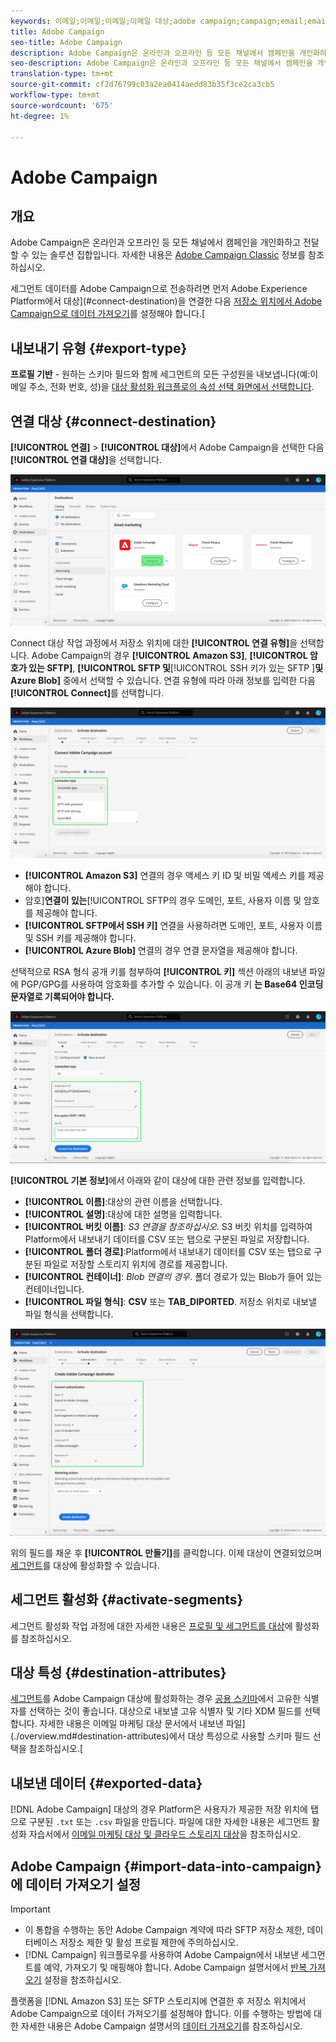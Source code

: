 ```yaml
---
keywords: 이메일;이메일;이메일;이메일 대상;adobe campaign;campaign;email;email;e-mail;email destinations;adobe campaign;campaign
title: Adobe Campaign
seo-title: Adobe Campaign
description: Adobe Campaign은 온라인과 오프라인 등 모든 채널에서 캠페인을 개인화하고 전달할 수 있는 솔루션 집합입니다.
seo-description: Adobe Campaign은 온라인과 오프라인 등 모든 채널에서 캠페인을 개인화하고 전달할 수 있는 솔루션 집합입니다.
translation-type: tm+mt
source-git-commit: cf2d76799c03a2ea0414aedd83b35f3ce2ca3cb5
workflow-type: tm+mt
source-wordcount: '675'
ht-degree: 1%

---
```



# Adobe Campaign

## 개요

Adobe Campaign은 온라인과 오프라인 등 모든 채널에서 캠페인을 개인화하고 전달할 수 있는 솔루션 집합입니다. 자세한 내용은 [Adobe Campaign Classic](https://experienceleague.adobe.com/docs/campaign-classic/using/getting-started/starting-with-adobe-campaign/about-adobe-campaign-classic.html) 정보를 참조하십시오.

세그먼트 데이터를 Adobe Campaign으로 전송하려면 먼저 Adobe Experience Platform에서 대상](#connect-destination)을 연결한 다음 [저장소 위치에서 Adobe Campaign으로 데이터 가져오기](#import-data-into-campaign)를 설정해야 합니다.[

## 내보내기 유형 {#export-type}

**프로필 기반**  - 원하는 스키마 필드와 함께 세그먼트의 모든 구성원을 내보냅니다(예:이메일 주소, 전화 번호, 성)을  [대상 활성화 워크플로의 속성 선택 화면에서 선택합니다](../../ui/activate-destinations.md#select-attributes).

## 연결 대상 {#connect-destination}

**[!UICONTROL 연결]** > **[!UICONTROL 대상]**&#x200B;에서 Adobe Campaign을 선택한 다음 **[!UICONTROL 연결 대상]**&#x200B;을 선택합니다.

![adobe campaign에 연결](../../assets/catalog/email-marketing/adobe-campaign/catalog.png)

Connect 대상 작업 과정에서 저장소 위치에 대한 **[!UICONTROL 연결 유형]**&#x200B;을 선택합니다. Adobe Campaign의 경우 **[!UICONTROL Amazon S3]**, **[!UICONTROL 암호가 있는 SFTP]**, **[!UICONTROL SFTP 및**[!UICONTROL  SSH 키가 있는 SFTP ]**및 Azure Blob]** 중에서 선택할 수 있습니다. 연결 유형에 따라 아래 정보를 입력한 다음 **[!UICONTROL Connect]**&#x200B;를 선택합니다.

![캠페인 설정 마법사](../../assets/catalog/email-marketing/adobe-campaign/connection-type.png)

- **[!UICONTROL Amazon S3]** 연결의 경우 액세스 키 ID 및 비밀 액세스 키를 제공해야 합니다.
- 암호&#x200B;]**연결이 있는**[!UICONTROL  SFTP의 경우 도메인, 포트, 사용자 이름 및 암호를 제공해야 합니다.
- **[!UICONTROL SFTP에서 SSH 키]** 연결을 사용하려면 도메인, 포트, 사용자 이름 및 SSH 키를 제공해야 합니다.
- **[!UICONTROL Azure Blob]** 연결의 경우 연결 문자열을 제공해야 합니다.

선택적으로 RSA 형식 공개 키를 첨부하여 **[!UICONTROL 키]** 섹션 아래의 내보낸 파일에 PGP/GPG를 사용하여 암호화를 추가할 수 있습니다. 이 공개 키 **는 Base64 인코딩 문자열로 기록되어야 합니다.**

![캠페인 정보 입력](../../assets/catalog/email-marketing/adobe-campaign/account-info.png)

**[!UICONTROL 기본 정보]**&#x200B;에서 아래와 같이 대상에 대한 관련 정보를 입력합니다.
- **[!UICONTROL 이름]**:대상의 관련 이름을 선택합니다.
- **[!UICONTROL 설명]**:대상에 대한 설명을 입력합니다.
- **[!UICONTROL 버킷 이름]**: *S3 연결을 참조하십시오*. S3 버킷 위치를 입력하여 Platform에서 내보내기 데이터를 CSV 또는 탭으로 구분된 파일로 저장합니다.
- **[!UICONTROL 폴더 경로]**:Platform에서 내보내기 데이터를 CSV 또는 탭으로 구분된 파일로 저장할 스토리지 위치에 경로를 제공합니다.
- **[!UICONTROL 컨테이너]**: *Blob 연결의 경우*. 폴더 경로가 있는 Blob가 들어 있는 컨테이너입니다.
- **[!UICONTROL 파일 형식]**: **CSV** 또는  **TAB_DIPORTED**. 저장소 위치로 내보낼 파일 형식을 선택합니다.

![캠페인 기본 정보](../../assets/catalog/email-marketing/adobe-campaign/basic-information.png)

위의 필드를 채운 후 **[!UICONTROL 만들기]**&#x200B;를 클릭합니다. 이제 대상이 연결되었으며 [세그먼트](../../ui/activate-destinations.md)를 대상에 활성화할 수 있습니다.

## 세그먼트 활성화 {#activate-segments}

세그먼트 활성화 작업 과정에 대한 자세한 내용은 [프로필 및 세그먼트를 대상](../../ui/activate-destinations.md)에 활성화를 참조하십시오.

## 대상 특성 {#destination-attributes}

[세그먼트](../../ui/activate-destinations.md)를 Adobe Campaign 대상에 활성화하는 경우 [공용 스키마](../../../profile/home.md#profile-fragments-and-union-schemas)에서 고유한 식별자를 선택하는 것이 좋습니다. 대상으로 내보낼 고유 식별자 및 기타 XDM 필드를 선택합니다. 자세한 내용은 이메일 마케팅 대상 문서에서 내보낸 파일](./overview.md#destination-attributes)에서 대상 특성으로 사용할 스키마 필드 선택을 참조하십시오.[

## 내보낸 데이터 {#exported-data}

[!DNL Adobe Campaign] 대상의 경우 Platform은 사용자가 제공한 저장 위치에 탭으로 구분된 `.txt` 또는 `.csv` 파일을 만듭니다. 파일에 대한 자세한 내용은 세그먼트 활성화 자습서에서 [이메일 마케팅 대상 및 클라우드 스토리지 대상](../../ui/activate-destinations.md#esp-and-cloud-storage)을 참조하십시오.

## Adobe Campaign {#import-data-into-campaign}에 데이터 가져오기 설정

>[!IMPORTANT]
>
>- 이 통합을 수행하는 동안 Adobe Campaign 계약에 따라 SFTP 저장소 제한, 데이터베이스 저장소 제한 및 활성 프로필 제한에 주의하십시오.
>- [!DNL Campaign] 워크플로우를 사용하여 Adobe Campaign에서 내보낸 세그먼트를 예약, 가져오기 및 매핑해야 합니다. Adobe Campaign 설명서에서 [반복 가져오기](https://experienceleague.adobe.com/docs/campaign-classic/using/automating-with-workflows/general-operation/importing-data.html#automating-with-workflows) 설정을 참조하십시오.



플랫폼을 [!DNL Amazon S3] 또는 SFTP 스토리지에 연결한 후 저장소 위치에서 Adobe Campaign으로 데이터 가져오기를 설정해야 합니다. 이를 수행하는 방법에 대한 자세한 내용은 Adobe Campaign 설명서의 [데이터 가져오기](https://experienceleague.adobe.com/docs/campaign-classic/using/automating-with-workflows/general-operation/importing-data.html)를 참조하십시오.